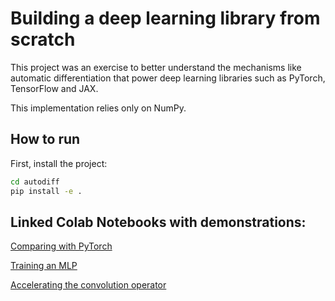 # Building a deep learning library from scratch

This project was an exercise to better understand the mechanisms like automatic differentiation that power
deep learning libraries such as PyTorch, TensorFlow and JAX.

This implementation relies only on NumPy. 


## How to run

First, install the project:
```bash
cd autodiff
pip install -e .
```

## Linked Colab Notebooks with demonstrations:

[Comparing with PyTorch](<https://colab.research.google.com/drive/11Jg-CGzNFLL2eEcszvF5STruS6Z6jDtT?usp=sharing>)

[Training an MLP]()

[Accelerating the convolution operator]()
